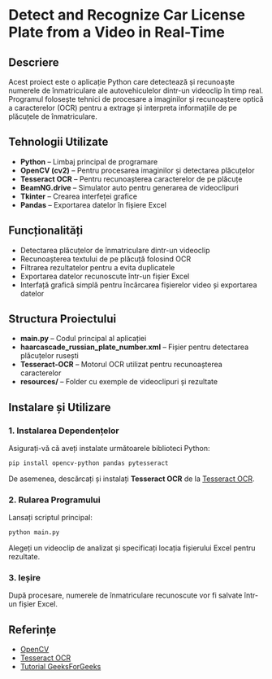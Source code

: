 # Detect and Recognize Car License Plate from a Video in Real-Time

## Descriere
Acest proiect este o aplicație Python care detectează și recunoaște numerele de înmatriculare ale autovehiculelor dintr-un videoclip în timp real. Programul folosește tehnici de procesare a imaginilor și recunoaștere optică a caracterelor (OCR) pentru a extrage și interpreta informațiile de pe plăcuțele de înmatriculare.

## Tehnologii Utilizate
- **Python** – Limbaj principal de programare
- **OpenCV (cv2)** – Pentru procesarea imaginilor și detectarea plăcuțelor
- **Tesseract OCR** – Pentru recunoașterea caracterelor de pe plăcuțe
- **BeamNG.drive** – Simulator auto pentru generarea de videoclipuri
- **Tkinter** – Crearea interfeței grafice
- **Pandas** – Exportarea datelor în fișiere Excel

## Funcționalități
- Detectarea plăcuțelor de înmatriculare dintr-un videoclip
- Recunoașterea textului de pe plăcuță folosind OCR
- Filtrarea rezultatelor pentru a evita duplicatele
- Exportarea datelor recunoscute într-un fișier Excel
- Interfață grafică simplă pentru încărcarea fișierelor video și exportarea datelor

## Structura Proiectului
- **main.py** – Codul principal al aplicației
- **haarcascade_russian_plate_number.xml** – Fișier pentru detectarea plăcuțelor rusești
- **Tesseract-OCR** – Motorul OCR utilizat pentru recunoașterea caracterelor
- **resources/** – Folder cu exemple de videoclipuri și rezultate

## Instalare și Utilizare
### 1. Instalarea Dependențelor
Asigurați-vă că aveți instalate următoarele biblioteci Python:
```sh
pip install opencv-python pandas pytesseract
```
De asemenea, descărcați și instalați **Tesseract OCR** de la [Tesseract OCR](https://sourceforge.net/projects/tesseract-ocr.mirror/).

### 2. Rularea Programului
Lansați scriptul principal:
```sh
python main.py
```
Alegeți un videoclip de analizat și specificați locația fișierului Excel pentru rezultate.

### 3. Ieșire
După procesare, numerele de înmatriculare recunoscute vor fi salvate într-un fișier Excel.

## Referințe
- [OpenCV](https://github.com/opencv/opencv)
- [Tesseract OCR](https://sourceforge.net/projects/tesseract-ocr.mirror/)
- [Tutorial GeeksForGeeks](https://www.geeksforgeeks.org/license-plate-recognition-with-opencv-and-tesseract-ocr/)

